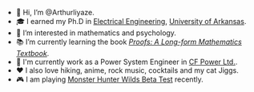 - :wave: Hi, I’m @Arthurliyaze.
- :mortar_board: I earned my Ph.D in [Electrical Engineering](https://electrical-engineering.uark.edu/index.php), [University of Arkansas](https://www.uark.edu/).
- :eyes: I’m interested in mathematics and psychology.
- :books: I’m currently learning the book [*Proofs: A Long-form Mathematics Textbook*](https://www.amazon.ca/Proofs-Long-Form-Mathematics-Jay-Cummings/dp/B08T8JCVF1).
- :office: I'm currently work as a Power System Engineer in [CF Power Ltd.](https://www.cfpowerltd.com/).
- :hearts: I also love hiking, anime, rock music, cocktails and my cat Jiggs.
- 🎮  I am playing [Monster Hunter Wilds Beta Test](https://www.monsterhunter.com/wilds/en-uk/) recently.
